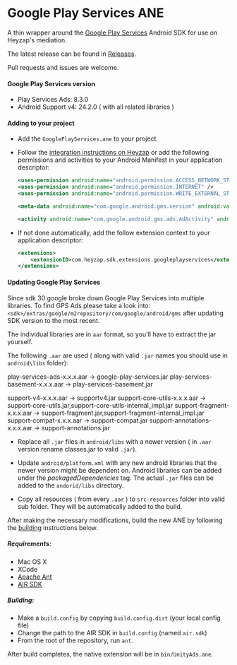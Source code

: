 # Google Play Services ANE

A thin wrapper around the [Google Play Services](https://developers.google.com/android/guides/overview) Android SDK for use on Heyzap's mediation.

The latest release can be found in [Releases](https://github.com/Heyzap/google-play-services-ane/releases).

Pull requests and issues are welcome.

#### Google Play Services version
- Play Services Ads: 8.3.0
- Android Support v4: 24.2.0 ( with all related libraries )


#### Adding to your project

- Add the `GooglePlayServices.ane` to your project.
- Follow the [integration instructions on Heyzap](https://developers.heyzap.com/docs/ane_setup_and_requirements#step-3-modify-your-application-descriptor) or add the following permissions and activities to your Android Manifest in your application descriptor:
	
	```xml
	<uses-permission android:name="android.permission.ACCESS_NETWORK_STATE" />
	<uses-permission android:name="android.permission.INTERNET" />
	<uses-permission android:name="android.permission.WRITE_EXTERNAL_STORAGE" />
	```

	```xml
	<meta-data android:name="com.google.android.gms.version" android:value="@integer/google_play_services_version" />
	
	<activity android:name="com.google.android.gms.ads.AdActivity" android:configChanges="keyboard|keyboardHidden|orientation|screenLayout|uiMode|screenSize|smallestScreenSize" />
	```

- If not done automatically, add the follow extension context to your application descriptor:

	```xml
	<extensions>
	    <extensionID>com.heyzap.sdk.extensions.googleplayservices</extensionID>
	</extensions>
	```

#### Updating Google Play Services
Since sdk 30 google broke down Google Play Services into multiple libraries. To find GPS Ads please take a look into:
`<sdk>/extras/google/m2repository/com/google/android/gms` after updating SDK version to the most recent.

The individual libraries are in `aar` format, so you'll have to extract the jar yourself.

The following `.aar` are used ( along with valid `.jar` names you should use in `android\libs` folder):

play-services-ads-x.x.x.aar -> google-play-services.jar
play-services-basement-x.x.x.aar ->  play-services-basement.jar

support-v4-x.x.x.aar -> supportv4.jar
support-core-utils-x.x.x.aar -> support-core-utils.jar,support-core-utils-internal_impl.jar
support-fragment-x.x.x.aar -> support-fragment.jar,support-fragment-internal_impl.jar
support-compat-x.x.x.aar -> support-compat.jar
support-annotations-x.x.x.aar -> support-annotations.jar


- Replace all `.jar` files in `android/libs` with a newer version ( in `.aar` version rename classes.jar to valid `.jar`).

- Update `android/platform.xml` with any new android libraries that the newer version might be dependent on. Android libraries can be added under the _packagedDependencies_ tag. The actual `.jar` files can be added to the `andorid/libs` directory.

- Copy all resources ( from every `.aar` ) to `src-resources` folder into valid sub folder. They will be automatically added to the build.

After making the necessary modifications, build the new ANE by following the [building](#building) instructions below.

##### Requirements:
- Mac OS X
- XCode
- [Apache Ant](http://ant.apache.org/)
- [AIR SDK](http://www.adobe.com/devnet/air/air-sdk-download.html)

##### Building:
- Make a `build.config` by copying `build.config.dist` (your local config file)
- Change the path to the AIR SDK in `build.config` (named `air.sdk`)
- From the root of the repository, run `ant`.

After build completes, the native extension will be in `bin/UnityAds.ane`.
